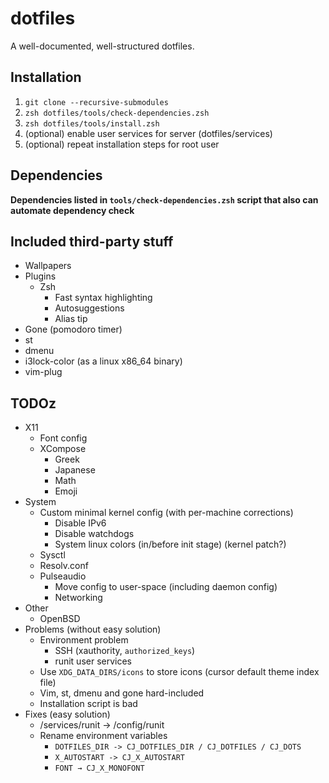 # dotfiles

A well-documented, well-structured dotfiles.

## Installation

1. `git clone --recursive-submodules`
1. `zsh dotfiles/tools/check-dependencies.zsh`
1. `zsh dotfiles/tools/install.zsh`
1. (optional) enable user services for server (dotfiles/services)
1. (optional) repeat installation steps for root user

## Dependencies

**Dependencies listed in `tools/check-dependencies.zsh` script that also can automate dependency check**

## Included third-party stuff

- Wallpapers
- Plugins
  - Zsh
    - Fast syntax highlighting
    - Autosuggestions
    - Alias tip
- Gone (pomodoro timer)
- st
- dmenu
- i3lock-color (as a linux x86_64 binary)
- vim-plug

## TODOz

- X11
  - Font config
  - XCompose
    - Greek
    - Japanese
    - Math
    - Emoji
- System
  - Custom minimal kernel config (with per-machine corrections)
    - Disable IPv6
    - Disable watchdogs
    - System linux colors (in/before init stage) (kernel patch?)
  - Sysctl
  - Resolv.conf
  - Pulseaudio
    - Move config to user-space (including daemon config)
    - Networking
- Other
  - OpenBSD
- Problems (without easy solution)
  - Environment problem
    - SSH (xauthority, `authorized_keys`)
    - runit user services
  - Use `XDG_DATA_DIRS/icons` to store icons (cursor default theme index file)
  - Vim, st, dmenu and gone hard-included
  - Installation script is bad
- Fixes (easy solution)
  - /services/runit → /config/runit
  - Rename environment variables
    - `DOTFILES_DIR -> CJ_DOTFILES_DIR / CJ_DOTFILES / CJ_DOTS`
    - `X_AUTOSTART -> CJ_X_AUTOSTART`
    - `FONT → CJ_X_MONOFONT`
